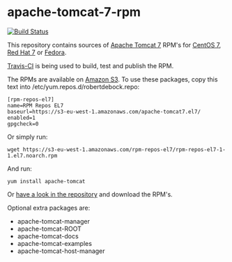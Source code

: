 # apache-tomcat-7-rpm

[![Build Status](https://travis-ci.org/robertdebock/apache-tomcat-7.el7.svg?branch=master)](https://travis-ci.org/robertdebock/apache-tomcat-7.el7)

This repository contains sources of [Apache Tomcat 7](http://tomcat.apache.org) RPM's for [CentOS 7](https://www.centos.org/), [Red Hat 7](http://www.redhat.com/) or [Fedora](https://getfedora.org/).

[Travis-CI](https://travis-ci.org/robertdebock/apache-tomcat-7.el7) is being used to build, test and publish the RPM.

The RPMs are available on [Amazon S3](https://s3-eu-west-1.amazonaws.com/apache-tomcat7.el7/). To use these packages, copy this text into /etc/yum.repos.d/robertdebock.repo:

    [rpm-repos-el7]
    name=RPM Repos EL7
    baseurl=https://s3-eu-west-1.amazonaws.com/apache-tomcat7.el7/
    enabled=1
    gpgcheck=0

Or simply run:

    wget https://s3-eu-west-1.amazonaws.com/rpm-repos-el7/rpm-repos-el7-1-1.el7.noarch.rpm

And run:

    yum install apache-tomcat

Or [have a look in the repository](http://apache-tomcat7.el7.s3-eu-west-1.amazonaws.com/index.html) and download the RPM's.
    
Optional extra packages are:
- apache-tomcat-manager
- apache-tomcat-ROOT
- apache-tomcat-docs
- apache-tomcat-examples
- apache-tomcat-host-manager
